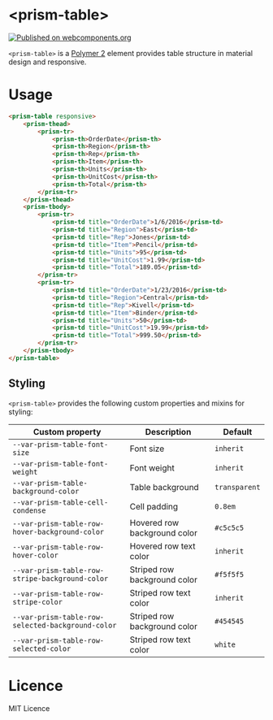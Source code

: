 # \<prism-table\>

[![Published on webcomponents.org](https://img.shields.io/badge/webcomponents.org-published-blue.svg)](https://www.webcomponents.org/element/Prhythm/prism-table)

`<prism-table>` is a [Polymer 2](http://polymer-project.org/) element provides table structure in material design and responsive.

# Usage

<!--
```
<custom-element-demo>
  <template>
    <link rel="import" href="prism-table-import.html">
    <next-code-block></next-code-block>
  </template>
</custom-element-demo>
```
-->
```html
<prism-table responsive>
    <prism-thead>
        <prism-tr>
            <prism-th>OrderDate</prism-th>
            <prism-th>Region</prism-th>
            <prism-th>Rep</prism-th>
            <prism-th>Item</prism-th>
            <prism-th>Units</prism-th>
            <prism-th>UnitCost</prism-th>
            <prism-th>Total</prism-th>
        </prism-tr>
    </prism-thead>
    <prism-tbody>
        <prism-tr>
            <prism-td title="OrderDate">1/6/2016</prism-td>
            <prism-td title="Region">East</prism-td>
            <prism-td title="Rep">Jones</prism-td>
            <prism-td title="Item">Pencil</prism-td>
            <prism-td title="Units">95</prism-td>
            <prism-td title="UnitCost">1.99</prism-td>
            <prism-td title="Total">189.05</prism-td>
        </prism-tr>
        <prism-tr>
            <prism-td title="OrderDate">1/23/2016</prism-td>
            <prism-td title="Region">Central</prism-td>
            <prism-td title="Rep">Kivell</prism-td>
            <prism-td title="Item">Binder</prism-td>
            <prism-td title="Units">50</prism-td>
            <prism-td title="UnitCost">19.99</prism-td>
            <prism-td title="Total">999.50</prism-td>
        </prism-tr>
    </prism-tbody>
</prism-table>
```

## Styling

`<prism-table>` provides the following custom properties and mixins for styling:

Custom property | Description | Default
----------------|-------------|----------
`--var-prism-table-font-size` | Font size | `inherit`
`--var-prism-table-font-weight` | Font weight | `inherit`
`--var-prism-table-background-color` | Table background | `transparent`
`--var-prism-table-cell-condense` | Cell padding | `0.8em`
`--var-prism-table-row-hover-background-color` | Hovered row background color | `#c5c5c5`
`--var-prism-table-row-hover-color` | Hovered row text color | `inherit`
`--var-prism-table-row-stripe-background-color` | Striped row background color | `#f5f5f5`
`--var-prism-table-row-stripe-color` | Striped row text color | `inherit`
`--var-prism-table-row-selected-background-color` | Striped row background color | `#454545`
`--var-prism-table-row-selected-color` | Striped row text color | `white`

# Licence

MIT Licence